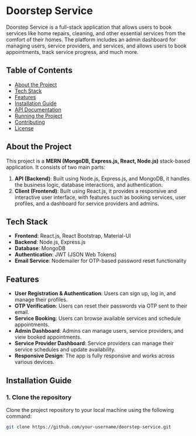 # Doorstep Service

Doorstep Service is a full-stack application that allows users to book services like home repairs, cleaning, and other essential services from the comfort of their homes. The platform includes an admin dashboard for managing users, service providers, and services, and allows users to book appointments, track service progress, and much more.

## Table of Contents

- [About the Project](#about-the-project)
- [Tech Stack](#tech-stack)
- [Features](#features)
- [Installation Guide](#installation-guide)
- [API Documentation](#api-documentation)
- [Running the Project](#running-the-project)
- [Contributing](#contributing)
- [License](#license)

## About the Project

This project is a **MERN (MongoDB, Express.js, React, Node.js)** stack-based application. It consists of two main parts:

1. **API (Backend)**: Built using Node.js, Express.js, and MongoDB, it handles the business logic, database interactions, and authentication.
2. **Client (Frontend)**: Built using React.js, it provides a responsive and interactive user interface, with features such as booking services, user profiles, and a dashboard for service providers and admins.

## Tech Stack

- **Frontend**: React.js, React Bootstrap, Material-UI
- **Backend**: Node.js, Express.js
- **Database**: MongoDB
- **Authentication**: JWT (JSON Web Tokens)
- **Email Service**: Nodemailer for OTP-based password reset functionality

## Features

- **User Registration & Authentication**: Users can sign up, log in, and manage their profiles.
- **OTP Verification**: Users can reset their passwords via OTP sent to their email.
- **Service Booking**: Users can browse available services and schedule appointments.
- **Admin Dashboard**: Admins can manage users, service providers, and view booked appointments.
- **Service Provider Dashboard**: Service providers can manage their service schedules and update availability.
- **Responsive Design**: The app is fully responsive and works across various devices.

## Installation Guide

### 1. Clone the repository

Clone the project repository to your local machine using the following command:

```bash
git clone https://github.com/your-username/doorstep-service.git
```
